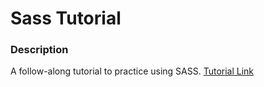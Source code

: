 # Sass Tutorial

### Description
A follow-along tutorial to practice using SASS. [Tutorial Link](https://www.youtube.com/watch?v=St5B7hnMLjg&list=PL4cUxeGkcC9iEwigam3gTjU_7IA3W2WZA&index=1) 